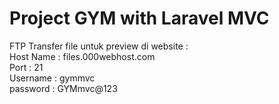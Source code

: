 # Project GYM with Laravel MVC
FTP Transfer file untuk preview di website : </br>
Host Name : files.000webhost.com </br>
Port      : 21 </br>
Username  : gymmvc </br>
password  : GYMmvc@123</br>
